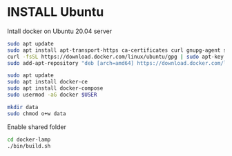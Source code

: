 # INSTALL Ubuntu
Intall docker on Ubuntu 20.04 server

```bash
sudo apt update
sudo apt install apt-transport-https ca-certificates curl gnupg-agent software-properties-common
curl -fsSL https://download.docker.com/linux/ubuntu/gpg | sudo apt-key add -
sudo add-apt-repository "deb [arch=amd64] https://download.docker.com/linux/ubuntu $(lsb_release -cs) stable"

sudo apt update
sudo apt install docker-ce
sudo apt install docker-compose
sudo usermod -aG docker $USER

mkdir data
sudo chmod o+w data
```

Enable shared folder
```bash
cd docker-lamp
./bin/build.sh
```